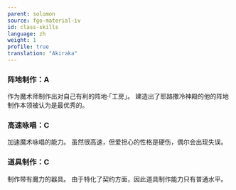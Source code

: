 ```yaml
---
parent: solomon
source: fgo-material-iv
id: class-skills
language: zh
weight: 1
profile: true
translation: "Akiraka"
---
```


### 阵地制作：A

作为魔术师制作出对自己有利的阵地·「工房」。
建造出了耶路撒冷神殿的他的阵地制作本领被认为是最优秀的。

### 高速咏唱：C

加速魔术咏唱的能力。
虽然很高速，但爱担心的性格是硬伤，偶尔会出现失误。

### 道具制作：C

制作带有魔力的器具。
由于特化了契约方面，因此道具制作能力只有普通水平。
